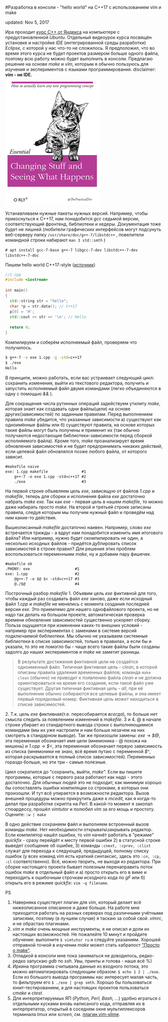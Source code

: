 #Разработка в консоли - "hello world" на C++17 с использованием vim и make

updated: Nov 5, 2017

Ира проходит [курс С++ от Яндекса][1] на компьютере с предустановленной _Ubuntu_. Отдельный видеоурок курса посвящён установке и настройке _IDE_ (интегрированной среды разработки) _Eclipse_, с которой у нас что-то не сложилось. Я предположил, что во время этого курса не будет проектов размером больше одного файла, поэтому всю работу можно будет выполнить в консоли. Предлагаю решение на основе _make_ и _vim_, которым я обычно пользуюсь для изучения и экспериментов с языками программирования. disclaimer: **vim - не IDE.**

<img src="orly_cat.jpg" alt="все любят котиков" style="width: 300px;"/>

Устанавливаем нужные пакеты нужных версий. Например, чтобы прикоснуться к С++17, нам понадобится _gcc_ седьмой версии, соответствующий фронтенд, библиотеки и хедеры. Документация тоже будет не лишней (любители графических интерфейсов могут подсунуть веб-серверу папку `/usr/share/doc/g++-7/libstdc++` , повелители командной строки набирают `man 3 std::smth` )

```# apt install gcc-7-base g++-7 libgcc-7-dev libstdc++-7-dev libstdc++-7-doc```

Пишем hello world C++17-style ([источник][2])

```cpp
//1.cpp
#include <iostream>

int main()
{
  std::string str = "hello";
  char *p = str.data(); // С++17
  p[0] = 'H';
  std::cout << str << '\n'; // Hello

  return 0;
}
```

Компилируем и соберём исполняемый файл, проверяем что получилось.

```bash
$ g++-7 -o exe 1.cpp -g -std=c++17
$ ./exe
Hello
```

В принципе, можно работать, если вас устраивает следующий цикл: сохранить изменения, выйти из текстового редактора, получить и запустить исполняемый файл двумя командами (легко объединяются в одну с помощью _&&_ ).

Для сокращения числа рутинных операций задействуем утилиту _make_, которая знает как создавать одни файлы(цели) на основе других(зависимостей) по заданным правилам. Перед выполнением правила _make_ убедится, что указанные зависимости а) существуют как одноимённые файлы или б) существуют правила, на основе которых такие файлы могут быть получены и применит их (так обычно получаются недостающие библиотеки-зависимости перед сборкой исполняемого файла). Кроме того, _make_ проанализирует время обновления зависимостей и не будет предпринимать никаких действий, если целевой файл обновлялся позже любого файла, от которого зависит.

```make
#makefile naive
exe: 1.cpp makefile               #1
	g++-7 -o exe 1.cpp -std=c++17 #2
	./exe                         #3
```

На первой строке объявляем цель _exe_, зависящую от файлов _1.cpp_ и _makefile_, теперь для сборки и исполнения файла _exe_ достаточно набрать _make exe_. Так как _exe_ - первая цель в нашем _makefile_, то можно даже набирать просто _make_. На второй и третьей строке записаны правила, следуя которым мы получим нужный файл и проведём над ним какие-то действия.

Вышеописанный _makefile_ достаточно наивен. Например, слово _exe_ встречается трижды - а вдруг нам понадобится изменить имя итогового файла? Или например, нужно будет скомпилировать не один, а несколько исходных файлов - придётся дублировать список зависимостей в строке правил? Для решения этих проблем воспользоваться переменными _make_, ну и добавим пару фишечек.

```make
#makefile ok
.PHONY: exe                    #1
exe: 1.cpp                     #2
	@g++-7 -o $@ $< -std=c++17 #3
	@./$@                      #4
```

Построчный разбор _makefile_
1\. Объявим цель _exe_ фиктивной для того, чтобы каждый раз создавать файл _exe_ заново, даже если исходный файл _1.cpp_ и _makefile_ не менялись с момента создания последней версии _exe_. Это приемлемо для нашего однофайлового проекта, но не надо так делать на большом проекте, автоматическая проверка времени обновления зависимостей существенно ускоряет сборку. Польза ощущается при изменении каких-то внешних условий - например при экспериментах с заменами в системе версий подключаемой библиотеки. Мы обычно не указываем системные библиотеки в списке зависимостей, только в правилах, а если бы и указали, то это не помогло бы - чаще всего такие файлы были созданы задолго до наших экспериментов и _make_ не заметит разницы.
> В результате достижения фиктивной цели не создаётся одноименный файл. Типичная фиктивная цель - _clean_, в которой описаны правила удаления временных файлов; команда ```make clean``` (обычно) не приводит к появлению файла _clean_ и не должна ориентироваться на время его создания, если такой файл уже существует. Другая типичная фиктивная цель - _all_, при её выполнении обычно собираются все целевые файлы, и она имеет первый порядковый номер. Фиктивная цель _может_ находиться в списке зависимостей.

2\. Т.к. цель _exe_ фиктивная(т.е. пересобирается _всегда_), то больше нет смысла следить за появлением изменений в _makefile_.
3 и 4. @ в начале строки убирает из стандартного вывода строки с выполняющимися командами (мы их уже настроили и нам больше незачем на них смотреть в стандарном выводе). Так же произошли замены: _exe_ -> _\$@_, эта переменная обозначает имя цели (мнемоника - @ похожа на мишень) и _1.cpp_ -> _\$<_, эта переменная обозначает первую зависимость из списка (мнемоники не знаю, всё время путаю с переменной _\$^_, которая раскрывается в полный список зависимостей). Переменных гораздо больше, но эти три - самые полезные.

Цикл сократился до "сохранить, выйти, _make_". Если вы пишете программы, которые с первого раза работают как надо - этого достаточно. Для обычных людей это не подходит, как минимум хорошо бы сопоставлять ошибки компиляции со строками, в которых они произошли. И тут всё упирается в возможности редактора. Вызов внешней процедуры можно прикрутить даже к _mcedit_, как я когда-то делал при разработке скрипта на _Perl_. В какой-то момент я закопал стюардессу, прошёл _vimtutor_ и полюбил _vim_ за его мощь и простоту. Оцените:
`:w | make`

В одно действие сохраняем файл и выполняем встроенный вызов команды _make_. Нет необходимости открывать\закрывать редактор. Если компилятор нашёл ошибки, то _vim_ начнёт работать в "режиме" _quickfix_ - сразу перейдёт к месту первой ошибки 2) в статусной строке выведет сообщение об ошибке, 3) команды `:cnext, :cprev, :clist` служат для перехода к следующей, предыдущей, полному списку ошибок (у всех команд _vim_ есть краткий синтаксис, здесь это `:cn, :cp, :cl` соответственно). Всё, можно творить, не выходя из редактора. При сборке настоящего проекта бывает полезным перенаправить поток ошибок _make_ в отдельный файл и а) просто открыть его в виме и переходить к ошибочным строчкам исходного кода по _gF_ или б) открыть его в режиме _quickfix_: `vim -q filename`.

PS
1. Наверняка существует плагин для _vim_, который делает всё нижеописанное описанное и даже больше. На работе мне приходится работать на разных серверах под различными учётными записями, поэтому (в лучшем случае) я таскаю за собой свой _.vimrc_, и не обрастаю плагинами.
2. _vim_ и _make_ очень мощные инструменты, я не описал и доли их настоящих возможностей. Не пожалейте 10 минут и пройдите обучение: выполните ```$ vimtutor ru``` и следуйте указаниям. Хорошей отправной точкой в изучении _make_ может стать хабрапост ["Просто о make"][3].
2. Отладкой в консоли мне пока заниматься не доводилось, редко-редко запускаю _gdb_ по _ssh_. Увы, принты и голова - наше всё %)
3. Иркина программа считывала данные из входного потока, это можно автоматизировать следующим образом: `$ echo 1 2 | ./exe`. Если из большого вывода программы нас интересует малая часть, то фильтруем его `$ ./exe | grep smth`. Хорошо бы пользоваться юнит-тестированием, а для настоящих проектов пользоваться _cmake_ и _ctest_.
4. Для интерпретируемых ЯП (_Python, Perl, Bash, ..._) удобно играться с отдельными кусками вновь написаного кода, отправляя их в интерпретатор, открытый в соседнем окне мультиплексоров терминала _tmux_ или _screen_, см. [плагин vim-slime][4].

[1]: https://www.coursera.org/learn/c-plus-plus-white
[2]: https://habrahabr.ru/company/pvs-studio/blog/340014/ 
[3]: https://habrahabr.ru/post/211751/
[4]: https://www.youtube.com/watch?v=fWKIVWEhyG4
